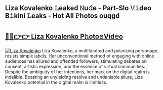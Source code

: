 ## Liza Kovalenko 𝙻eaked 𝙽u𝚍e - Part-Slo 𝚅𝚒deo B𝚒kini 𝙻eaks - Hot All 𝙿hotos ouqgd

# <h2><a href="http://ld1fx0.urlbe.top/?page=Liza+Kovalenko">🔗🔗👉👉 Liza Kovalenko P𝚑oto𝚜Vid𝚎o</a></h2>

[![Liza Kovalenko](https://i.imgur.com/eBuTRDB.gif)](http://ld1fx0.urlbe.top/?page=Liza+Kovalenko)
Liza Kovalenko, a multifaceted and polarizing personage, resists simple labels. Her unconventional method of engaging with online audiences has allured and offended followers, stimulating debates on consent, artistic expression, and the essence of virtual communities. Despite the ambiguity of her intentions, her mark on the digital realm is indelible. Boasting an unyielding resolve and undeniable allure, Liza Kovalenko potential in the digital realm is limitless.
